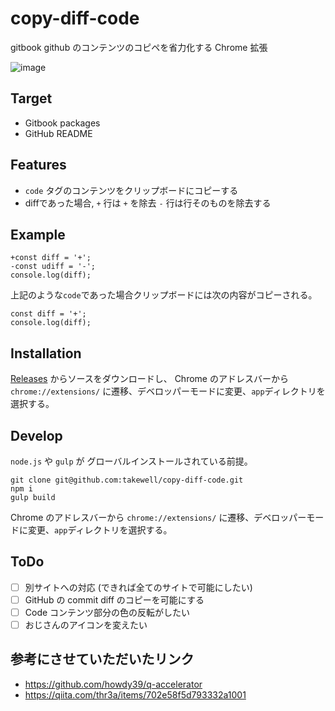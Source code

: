 # copy-diff-code
gitbook github のコンテンツのコピペを省力化する Chrome 拡張

![image](https://user-images.githubusercontent.com/22574053/37599705-b4fd8f80-2bc8-11e8-9989-77013b4ad9a4.png)

## Target

- Gitbook packages
- GitHub README

## Features

- `code` タグのコンテンツをクリップボードにコピーする
- diffであった場合, `+` 行は `+` を除去 `-` 行は行そのものを除去する

## Example

```
+const diff = '+';
-const udiff = '-';
console.log(diff);
```

上記のような`code`であった場合クリップボードには次の内容がコピーされる。

```
const diff = '+';
console.log(diff);
```

## Installation

[Releases](https://github.com/takewell/copy-diff-code/releases) からソースをダウンロードし、
Chrome のアドレスバーから `chrome://extensions/` に遷移、デベロッパーモードに変更、`app`ディレクトリを選択する。

## Develop

`node.js` や `gulp` が グローバルインストールされている前提。
```
git clone git@github.com:takewell/copy-diff-code.git
npm i
gulp build
```
Chrome のアドレスバーから `chrome://extensions/` に遷移、デベロッパーモードに変更、`app`ディレクトリを選択する。

## ToDo

 - [ ] 別サイトへの対応 (できれば全てのサイトで可能にしたい)
 - [ ] GitHub の commit diff のコピーを可能にする
 - [ ] Code コンテンツ部分の色の反転がしたい
 - [ ] おじさんのアイコンを変えたい

## 参考にさせていただいたリンク

- https://github.com/howdy39/q-accelerator
- https://qiita.com/thr3a/items/702e58f5d793332a1001

